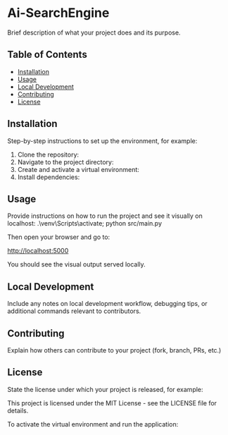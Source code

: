 # Ai-SearchEngine

Brief description of what your project does and its purpose.

## Table of Contents
- [Installation](#installation)
- [Usage](#usage)
- [Local Development](#local-development)
- [Contributing](#contributing)
- [License](#license)

## Installation

Step-by-step instructions to set up the environment, for example:

1. Clone the repository:
2. Navigate to the project directory:
3. Create and activate a virtual environment:
4. Install dependencies:

## Usage

Provide instructions on how to run the project and see it visually on localhost:
.\venv\Scripts\activate; python src/main.py


Then open your browser and go to:

[http://localhost:5000](http://localhost:5000)

You should see the visual output served locally.

## Local Development

Include any notes on local development workflow, debugging tips, or additional commands relevant to contributors.

## Contributing

Explain how others can contribute to your project (fork, branch, PRs, etc.)

## License

State the license under which your project is released, for example:

This project is licensed under the MIT License - see the LICENSE file for details.


To activate the virtual environment and run the application:

